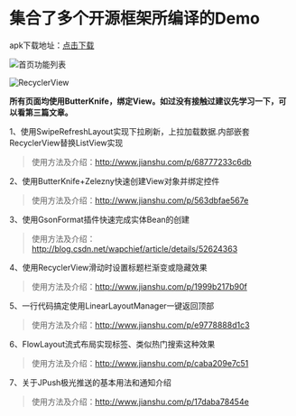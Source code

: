 # 集合了多个开源框架所编译的Demo
apk下载地址：[点击下载](https://github.com/wapchief/android-CollectionDemo/raw/master/apk/app-debug.apk)

![首页功能列表](https://github.com/wapchief/android-CollectionDemo/blob/master/screenshot/Screenshot_home.png)

![RecyclerView](https://github.com/wapchief/android-CollectionDemo/blob/master/screenshot/JPushMessageLogin.gif)

__所有页面均使用ButterKnife，绑定View。如过没有接触过建议先学习一下，可以看第三篇文章。__


1、使用SwipeRefreshLayout实现下拉刷新，上拉加载数据.内部嵌套RecyclerView替换ListView实现

> 使用方法及介绍：http://www.jianshu.com/p/68777233c6db

2、使用ButterKnife+Zelezny快速创建View对象并绑定控件

> 使用方法及介绍：http://www.jianshu.com/p/563dbfae567e

3、使用GsonFormat插件快速完成实体Bean的创建

> 使用方法及介绍：http://blog.csdn.net/wapchief/article/details/52624363

4、使用RecyclerView滑动时设置标题栏渐变或隐藏效果

> 使用方法及介绍：http://www.jianshu.com/p/1999b217b90f

5、一行代码搞定使用LinearLayoutManager一键返回顶部

> 使用方法及介绍：http://www.jianshu.com/p/e9778888d1c3

6、FlowLayout流式布局实现标签、类似热门搜索这种效果

> 使用方法及介绍：http://www.jianshu.com/p/caba209e7c51

7、关于JPush极光推送的基本用法和通知介绍

> 使用方法及介绍：http://www.jianshu.com/p/17daba78454e
